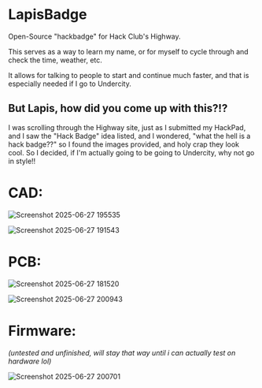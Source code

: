 # LapisBadge
Open-Source "hackbadge" for Hack Club's Highway.

This serves as a way to learn my name, or for myself to cycle through and check the time, weather, etc.

It allows for talking to people to start and continue much faster, and that is especially needed if I go to Undercity.

## But Lapis, how did you come up with this?!?
I was scrolling through the Highway site, just as I submitted my HackPad, and I saw the "Hack Badge" idea listed, and I wondered, "what the hell is a hack badge??" so I found the images provided, and holy crap they look cool. So I decided, if I'm actually going to be going to Undercity, why not go in style!!

# CAD:

![Screenshot 2025-06-27 195535](https://github.com/user-attachments/assets/28034892-b206-4e98-8b9f-d44161cbb8c6)


![Screenshot 2025-06-27 191543](https://github.com/user-attachments/assets/d7cb3bf5-8092-4143-b5cf-f50379974151)


# PCB:

![Screenshot 2025-06-27 181520](https://github.com/user-attachments/assets/14e530c3-dddd-436a-a6ac-9331bb76eb23)


![Screenshot 2025-06-27 200943](https://github.com/user-attachments/assets/1ebcb0e0-99df-48e6-98ae-497ce927b81f)


# Firmware:

*(untested and unfinished, will stay that way until i can actually test on hardware lol)*

![Screenshot 2025-06-27 200701](https://github.com/user-attachments/assets/3e8a4e23-c8c6-4eb7-a5ca-32d1e939c5f6)
